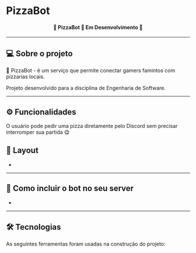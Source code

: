 # PizzaBot

<h4 align="center"> 
	 🍕 PizzaBot 🍕 Em Desenvolvimento 🚀 
</h4>

---

## 💻 Sobre o projeto

  🍕 PizzaBot - é um serviço que permite conectar gamers famintos com pizzarias locais.

  Projeto desenvolvido para a disciplina de Engenharia de Software.

---

## ⚙️ Funcionalidades

 O usuário pode pedir uma pizza diretamente pelo Discord sem precisar interromper sua partida 😋

## 🎨 Layout

-

---

## 🚀 Como incluir o bot no seu server

-

---

## 🛠 Tecnologias

As seguintes ferramentas foram usadas na construção do projeto:


